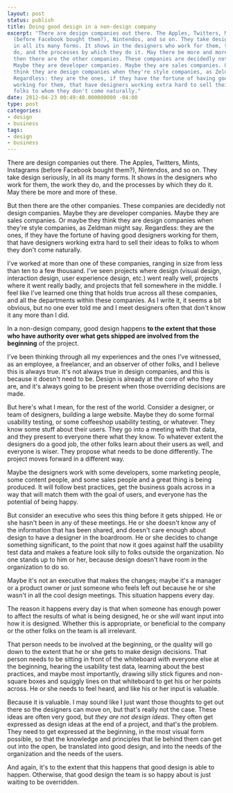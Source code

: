```yaml
---
layout: post
status: publish
title: Doing good design in a non-design company
excerpt: "There are design companies out there. The Apples, Twitters, Mints, Instagrams
  (before Facebook bought them?), Nintendos, and so on. They take design seriously,
  in all its many forms. It shows in the designers who work for them, the work they
  do, and the processes by which they do it. May there be more and more of these.\r\n\r\nBut
  then there are the other companies. These companies are decidedly not design companies.
  Maybe they are developer companies. Maybe they are sales companies. Or maybe they
  think they are design companies when they're style companies, as Zeldman might say.
  Regardless: they are the ones, if they have the fortune of having good designers
  working for them, that have designers working extra hard to sell their ideas to
  folks to whom they don't come naturally."
date: 2012-04-23 00:49:40.000000000 -04:00
type: post
categories:
- design
- business
tags:
- design
- business
---
```

There are design companies out there. The Apples, Twitters, Mints, Instagrams (before Facebook bought them?), Nintendos, and so on. They take design seriously, in all its many forms. It shows in the designers who work for them, the work they do, and the processes by which they do it. May there be more and more of these.

But then there are the other companies. These companies are decidedly not design companies. Maybe they are developer companies. Maybe they are sales companies. Or maybe they think they are design companies when they're style companies, as Zeldman might say. Regardless: they are the ones, if they have the fortune of having good designers working for them, that have designers working extra hard to sell their ideas to folks to whom they don't come naturally.

I've worked at more than one of these companies, ranging in size from less than ten to a few thousand. I've seen projects where design (visual design, interaction design, user experience design, etc.) went really well, projects where it went really badly, and projects that fell somewhere in the middle. I feel like I've learned one thing that holds true across all these companies, and all the departments within these companies. As I write it, it seems a bit obvious, but no one ever told me and I meet designers often that don't know it any more than I did.

In a non-design company, good design happens <strong>to the extent that those who have authority over what gets shipped are involved from the beginning</strong> of the project.

I've been thinking through all my experiences and the ones I've witnessed, as an employee, a freelancer, and an observer of other folks, and I believe this is always true. It's not always true in design companies, and this is because it doesn't need to be. Design is already at the core of who they are, and it's always going to be present when those overriding decisions are made.

But here's what I mean, for the rest of the world. Consider a designer, or team of designers, building a large website. Maybe they do some formal usability testing, or some coffeeshop usability testing, or whatever. They know some stuff about their users. They go into a meeting with that data, and they present to everyone there what they know. To whatever extent the designers do a good job, the other folks learn about their users as well, and everyone is wiser. They propose what needs to be done differently. The project moves forward in a different way.

Maybe the designers work with some developers, some marketing people, some content people, and some sales people and a great thing is being produced. It will follow best practices, get the business goals across in a way that will match them with the goal of users, and everyone has the potential of being happy.

But consider an executive who sees this thing before it gets shipped. He or she hasn't been in any of these meetings. He or she doesn't know any of the information that has been shared, and doesn't care enough about design to have a designer in the boardroom. He or she decides to change something significant, to the point that now it goes against half the usability test data and makes a feature look silly to folks outside the organization. No one stands up to him or her, because design doesn't have room in the organization to do so.

Maybe it's not an executive that makes the changes; maybe it's a manager or a product owner or just someone who feels left out because he or she wasn't in all the cool design meetings. This situation happens every day.

The reason it happens every day is that when someone has enough power to affect the results of what is being designed, he or she <em>will</em> want input into how it is designed. Whether this is appropriate, or beneficial to the company or the other folks on the team is all irrelevant.

That person needs to be involved at the beginning, or the quality will go down to the extent that he or she gets to make design decisions. That person needs to be sitting in front of the whiteboard with everyone else at the beginning, hearing the usability test data, learning about the best practices, and maybe most importantly, drawing silly stick figures and non-square boxes and squiggly lines on that whiteboard to get his or her points across. He or she needs to feel heard, and like his or her input is valuable.

Because it is valuable. I may sound like I just want those thoughts to get out there so the designers can move on, but that's really not the case. These ideas are often very good, but <em>they are not design ideas</em>. They often get expressed as design ideas at the end of a project, and that's the problem. They need to get expressed at the beginning, in the most visual form possible, so that the knowledge and principles that lie behind them can get out into the open, be translated into good design, and into the needs of the organization and the needs of the users.

And again, it's to the extent that this happens that good design is able to happen. Otherwise, that good design the team is so happy about is just waiting to be overridden.
